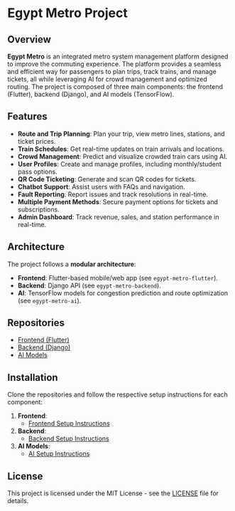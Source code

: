 # Egypt Metro Project

## Overview

**Egypt Metro** is an integrated metro system management platform designed to improve the commuting experience. The platform provides a seamless and efficient way for passengers to plan trips, track trains, and manage tickets, all while leveraging AI for crowd management and optimized routing. The project is composed of three main components: the frontend (Flutter), backend (Django), and AI models (TensorFlow).

## Features

- **Route and Trip Planning**: Plan your trip, view metro lines, stations, and ticket prices.
- **Train Schedules**: Get real-time updates on train arrivals and locations.
- **Crowd Management**: Predict and visualize crowded train cars using AI.
- **User Profiles**: Create and manage profiles, including monthly/student pass options.
- **QR Code Ticketing**: Generate and scan QR codes for tickets.
- **Chatbot Support**: Assist users with FAQs and navigation.
- **Fault Reporting**: Report issues and track resolutions in real-time.
- **Multiple Payment Methods**: Secure payment options for tickets and subscriptions.
- **Admin Dashboard**: Track revenue, sales, and station performance in real-time.

## Architecture

The project follows a **modular architecture**:
- **Frontend**: Flutter-based mobile/web app (see `egypt-metro-flutter`).
- **Backend**: Django API (see `egypt-metro-backend`).
- **AI**: TensorFlow models for congestion prediction and route optimization (see `egypt-metro-ai`).

## Repositories

- [Frontend (Flutter)](https://github.com/egypt-metro/egypt-metro-flutter)
- [Backend (Django)](https://github.com/egypt-metro/egypt-metro-backend)
- [AI Models](https://github.com/egypt-metro/egypt-metro-ai)

## Installation

Clone the repositories and follow the respective setup instructions for each component:

1. **Frontend**:
   - [Frontend Setup Instructions](https://github.com/egypt-metro/egypt-metro-flutter)
2. **Backend**:
   - [Backend Setup Instructions](https://github.com/egypt-metro/egypt-metro-backend)
3. **AI Models**:
   - [AI Setup Instructions](https://github.com/egypt-metro/egypt-metro-ai)

## License

This project is licensed under the MIT License - see the [LICENSE](LICENSE) file for details.
